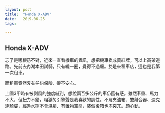 ```yaml
---
layout: post
title:  "Honda X-ADV"
date:   2019-06-25
tags:
-
---
```

## Honda X-ADV

忘了是哪根筋不對，近來一直看機車的資訊，想把機車換成黃紅牌，可以上高架道路。先前去內湖本田試騎，只有繞一圈，覺得不過癮。於是來租車店，這也是我第一次租車。

而租車竟然沒有任何保險，很不安心。

上國3甲時有被側風的強度嚇到，想說兩百多公斤的車仍舊有感。雖然車重、馬力不大，但扭力不錯，粗獷的引擎聲是我喜歡的調性。不用夾油箱、雙離合器、速克達騎姿，經過水窪不會濕腳、有置物空間，裝個後箱也不突兀。頗心動。
